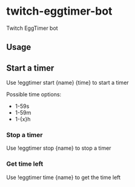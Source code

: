 # twitch-eggtimer-bot
Twitch EggTimer bot

## Usage

## Start a timer

Use !eggtimer start {name} {time} to start a timer

Possible time options:
- 1-59s
- 1-59m
- 1-{x}h

### Stop a timer

Use !eggtimer stop {name} to stop a timer

### Get time left

Use !eggtimer time {name} to get the time left

